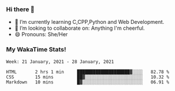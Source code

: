 ### Hi there 👋

- 🌱 I’m currently learning C,CPP,Python and Web Development.
- 👯 I’m looking to collaborate on: Anything I'm cheerful.
- 😄 Pronouns: She/Her

### My WakaTime Stats!

<!--START_SECTION:waka-->
```text
Week: 21 January, 2021 - 28 January, 2021

HTML       2 hrs 1 min     ████████████████████▓░░░░   82.78 % 
CSS        15 mins         ██▓░░░░░░░░░░░░░░░░░░░░░░   10.32 % 
Markdown   10 mins         █▓░░░░░░░░░░░░░░░░░░░░░░░   06.91 % 
```
<!--END_SECTION:waka-->
